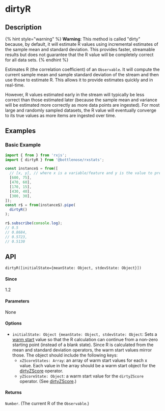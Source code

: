 # dirtyR

## Description

{% hint style="warning" %}
**Warning**: This method is called "dirty" because, by default, it will estimate R values using incremental estimates of the sample mean and standard deviation. This provides faster, streamable results but does not guarantee that the R value will be completely correct for all data sets.
{% endhint %}

Estimates R \(the correlation coefficient\) of an `Observable`. It will compute the current sample mean and sample standard deviation of the stream and then use those to estimate R. This allows it to provide estimates quickly and in real-time.

However, R values estimated early in the stream will typically be less correct than those estimated later \(because the sample mean and variance will be estimated more correctly as more data points are ingested\). For most large and randomly sampled datasets, the R value will eventually converge to its true values as more items are ingested over time.

## Examples

### Basic Example

```javascript
import { from } from 'rxjs';
import { dirtyR } from '@bottlenose/rxstats';

const instance$ = from([
  // [x, y], // where x is a variable/feature and y is the value to predict
  [600, 75],
  [470, 60],
  [170, 15],
  [430, 40],
  [300, 30],
]);
const r$ = from(instance$).pipe(
  dirtyR()
);

r$.subscribe(console.log);
// 0.5
// 0.8684,
// 0.5723,
// 0.5130
```

## API

```text
dirtyR([initialState={meanState: Object, stdevState: Object}])
```

#### Since

1.2

#### Parameters

None

#### Options

* `initialState: Object {meanState: Object, stdevState: Object`: Sets a [warm start](https://app.gitbook.com/@brianbuccaneer/s/rxjs-stats/guides/warmstarts) value so that the R calculation can continue from a non-zero starting point \(instead of a blank state\).  Since R is calculated from the mean and standard deviation operators, the warm start values mirror those.  The object should include the following keys:
  * `xZScoreStates: Array`: an array of warm start values for each x value. Each value in the array should be a warm start object for the [dirtyZScore](https://app.gitbook.com/@brianbuccaneer/s/rxjs-stats/operators/dirtyZScore) operator.
  * `yZScoreState: Object`: a warm start value for the `dirtyZScore` operator. \(See [dirtyZScore](https://app.gitbook.com/@brianbuccaneer/s/rxjs-stats/operators/dirtyZScore).\)

#### Returns

`Number`. \(The current R of the `Observable`.\)

